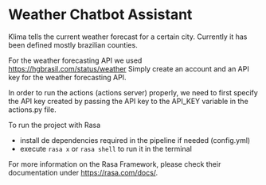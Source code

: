 # Weather Chatbot Assistant

Klima tells the current weather forecast for a certain city.
Currently it has been defined mostly brazilian counties.

For the weather forecasting API we used https://hgbrasil.com/status/weather
Simply create an account and an API key for the weather forecasting API.

In order to run the actions (actions server) properly, we need to first specify the API key created by passing the API key to the API_KEY variable in the actions.py file.

To run the project with Rasa
- install de dependencies required in the pipeline if needed (config.yml)
- execute `rasa x` or `rasa shell` to run it in the terminal

For more information on the Rasa Framework, please check their documentation under https://rasa.com/docs/.